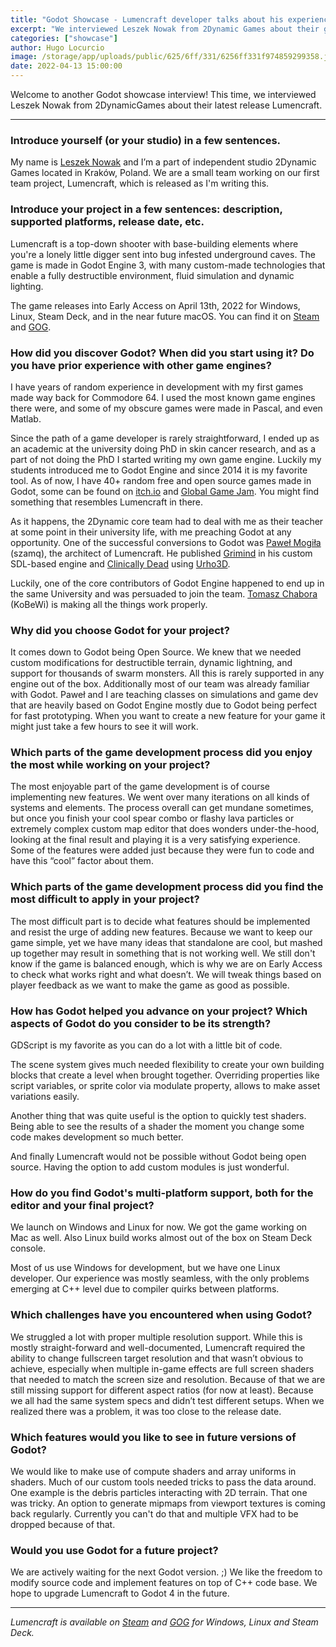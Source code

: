 ```yaml
---
title: "Godot Showcase - Lumencraft developer talks about his experience"
excerpt: "We interviewed Leszek Nowak from 2Dynamic Games about their game Lumencraft, which is made with Godot."
categories: ["showcase"]
author: Hugo Locurcio
image: /storage/app/uploads/public/625/6ff/331/6256ff331f974859299358.jpg
date: 2022-04-13 15:00:00
---
```


Welcome to another Godot showcase interview! This time, we interviewed Leszek Nowak from 2DynamicGames about their latest release Lumencraft.

___

### Introduce yourself (or your studio) in a few sentences.

My name is [Leszek Nowak](https://twitter.com/JohnMeadow3) and I’m a part of independent studio 2Dynamic Games located in Kraków, Poland. We are a small team working on our first team project, Lumencraft, which is released as I'm writing this.

### Introduce your project in a few sentences: description, supported platforms, release date, etc.

Lumencraft is a top-down shooter with base-building elements where you're a lonely little digger sent into bug infested underground caves.
The game is made in Godot Engine 3, with many custom-made technologies that enable a fully destructible environment, fluid simulation and dynamic lighting.

The game releases into Early Access on April 13th, 2022 for Windows, Linux, Steam Deck, and in the near future macOS.
You can find it on [Steam](https://store.steampowered.com/app/1713810/Lumencraft/?curator_clanid=41324400) and [GOG](https://www.gog.com/en/game/lumencraft).

### How did you discover Godot? When did you start using it? Do you have prior experience with other game engines?

I have years of random experience in development with my first games made way back for Commodore 64. I used the most known game engines there were, and some of my obscure games were made in Pascal, and even Matlab.

Since the path of a game developer is rarely straightforward, I ended up as an academic at the university doing PhD in skin cancer research, and as a part of not doing the PhD I started writing my own game engine. Luckily my students introduced me to Godot Engine and since 2014 it is my favorite tool. As of now, I have 40+ random free and open source games made in Godot, some can be found on [itch.io](https://johnmeadow.itch.io/) and [Global Game Jam](https://globalgamejam.org/users/john-meadow). You might find something that resembles Lumencraft in there.

As it happens, the 2Dynamic core team had to deal with me as their teacher at some point in their university life, with me preaching Godot at any opportunity.
One of the successful conversions to Godot was [Paweł Mogiła](https://twitter.com/PawelMogila) (szamq), the architect of Lumencraft. He published [Grimind](https://store.steampowered.com/app/265380/Grimind/?curator_clanid=41324400) in his custom SDL-based engine and [Clinically Dead](https://store.steampowered.com/app/927840/Clinically_Dead/?curator_clanid=41324400) using [Urho3D](https://urho3d.io/).

Luckily, one of the core contributors of Godot Engine happened to end up in the same University and was persuaded to join the team. [Tomasz Chabora](https://twitter.com/KoBeWi_) (KoBeWi) is making all the things work properly.

### Why did you choose Godot for your project?

It comes down to Godot being Open Source. We knew that we needed custom modifications for destructible terrain, dynamic lightning, and support for thousands of swarm monsters. All this is rarely supported in any engine out of the box. Additionally most of our team was already familiar with Godot.
Paweł and I are teaching classes on simulations and game dev that are heavily based on Godot Engine mostly due to Godot being perfect for fast prototyping.
When you want to create a new feature for your game it might just take a few hours to see it will work.

### Which parts of the game development process did you enjoy the most while working on your project?

The most enjoyable part of the game development is of course implementing new features. We went over many iterations on all kinds of systems and elements. The process overall can get mundane sometimes, but once you finish your cool spear combo or flashy lava particles or extremely complex custom map editor that does wonders under-the-hood, looking at the final result and playing it is a very satisfying experience. Some of the features were added just because they were fun to code and have this “cool” factor about them.

### Which parts of the game development process did you find the most difficult to apply in your project?

The most difficult part is to decide what features should be implemented and resist the urge of adding new features. Because we want to keep our game simple, yet we have many ideas that standalone are cool, but mashed up together may result in something that is not working well. We still don't know if the game is balanced enough, which is why we are on Early Access to check what works right and what doesn’t. We will tweak things based on player feedback as we want to make the game as good as possible.

### How has Godot helped you advance on your project? Which aspects of Godot do you consider to be its strength?

GDScript is my favorite as you can do a lot with a little bit of code.

The scene system gives much needed flexibility to create your own building blocks that create a level when brought together. Overriding properties like script variables, or sprite color via modulate property, allows to make asset variations easily.

Another thing that was quite useful is the option to quickly test shaders. Being able to see the results of a shader the moment you change some code makes development so much better.

And finally Lumencraft would not be possible without Godot being open source. Having the option to add custom modules is just wonderful.

### How do you find Godot's multi-platform support, both for the editor and your final project?

We launch on Windows and Linux for now. We got the game working on Mac as well. Also Linux build works almost out of the box on Steam Deck console.

Most of us use Windows for development, but we have one Linux developer. Our experience was mostly seamless, with the only problems emerging at C++ level due to compiler quirks between platforms.

### Which challenges have you encountered when using Godot?

We struggled a lot with proper multiple resolution support. While this is mostly straight-forward and well-documented, Lumencraft required the ability to change fullscreen target resolution and that wasn’t obvious to achieve, especially when multiple in-game effects are full screen shaders that needed to match the screen size and resolution. Because of that we are still missing support for different aspect ratios (for now at least). Because we all had the same system specs and didn’t test different setups. When we realized there was a problem, it was too close to the release date.

### Which features would you like to see in future versions of Godot?

We would like to make use of compute shaders and array uniforms in shaders. Much of our custom tools needed tricks to pass the data around. One example is the debris particles interacting with 2D terrain. That one was tricky.
An option to generate mipmaps from viewport textures is coming back regularly. Currently you can't do that and multiple VFX had to be dropped because of that.

### Would you use Godot for a future project?

We are actively waiting for the next Godot version. ;)
We like the freedom to modify source code and implement features on top of C++ code base. We hope to upgrade Lumencraft to Godot 4 in the future.

___

*Lumencraft is available on [Steam](https://store.steampowered.com/app/1713810/Lumencraft/?curator_clanid=41324400) and [GOG](https://www.gog.com/en/game/lumencraft) for Windows, Linux and Steam Deck.*
